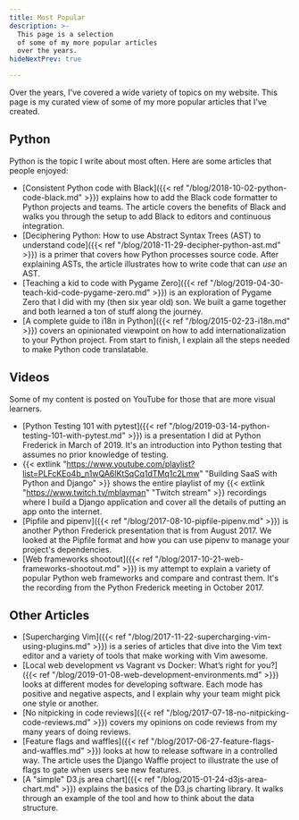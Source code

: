 ```yaml
---
title: Most Popular
description: >-
  This page is a selection
  of some of my more popular articles
  over the years.
hideNextPrev: true

---
```


Over the years,
I've covered a wide variety of topics
on my website.
This page is my curated view
of some of my more popular articles
that I've created.

## Python

Python is the topic I write about most often.
Here are some articles
that people enjoyed:

* [Consistent Python code with Black]({{< ref "/blog/2018-10-02-python-code-black.md" >}})
    explains how to add the Black code formatter
    to Python projects and teams.
    The article covers the benefits of Black
    and walks you through the setup
    to add Black to editors and continuous integration.
* [Deciphering Python: How to use Abstract Syntax Trees (AST) to understand code]({{< ref "/blog/2018-11-29-decipher-python-ast.md" >}})
    is a primer
    that covers how Python processes source code.
    After explaining ASTs,
    the article illustrates how to write code
    that can *use* an AST.
* [Teaching a kid to code with Pygame Zero]({{< ref "/blog/2019-04-30-teach-kid-code-pygame-zero.md" >}})
    is an exploration
    of Pygame Zero
    that I did with my (then six year old) son.
    We built a game together
    and both learned a ton of stuff
    along the journey.
* [A complete guide to i18n in Python]({{< ref "/blog/2015-02-23-i18n.md" >}})
    covers an opinionated viewpoint
    on how to add internationalization
    to your Python project.
    From start to finish,
    I explain all the steps needed
    to make Python code translatable.

## Videos

Some of my content is posted on YouTube
for those that are more visual learners.

* [Python Testing 101 with pytest]({{< ref "/blog/2019-03-14-python-testing-101-with-pytest.md" >}})
    is a presentation I did
    at Python Frederick
    in March of 2019.
    It's an introduction into Python testing
    that assumes no prior knowledge
    of testing.
* {{< extlink "https://www.youtube.com/playlist?list=PLFcKEo4b_n1wQA6lKtSqCq1dTMq1c2Lmw" "Building SaaS with Python and Django" >}}
    shows the entire playlist
    of my {{< extlink "https://www.twitch.tv/mblayman" "Twitch stream" >}} recordings
    where I build a Django application
    and cover all the details
    of putting an app
    onto the internet.
* [Pipfile and pipenv]({{< ref "/blog/2017-08-10-pipfile-pipenv.md" >}})
    is another Python Frederick presentation
    that is from August 2017.
    We looked at the Pipfile format
    and how you can use pipenv
    to manage your project's dependencies.
* [Web frameworks shootout]({{< ref "/blog/2017-10-21-web-frameworks-shootout.md" >}})
    is my attempt
    to explain a variety
    of popular Python web frameworks
    and compare and contrast them.
    It's the recording
    from the Python Frederick meeting
    in October 2017.

## Other Articles

* [Supercharging Vim]({{< ref "/blog/2017-11-22-supercharging-vim-using-plugins.md" >}})
    is a series
    of articles
    that dive into the Vim text editor
    and a variety of tools
    that make working with Vim awesome.
* [Local web development vs Vagrant vs Docker: What’s right for you?]({{< ref "/blog/2019-01-08-web-development-environments.md" >}})
    looks at different modes
    for developing software.
    Each mode has positive and negative aspects,
    and I explain why your team might pick one style or another.
* [No nitpicking in code reviews]({{< ref "/blog/2017-07-18-no-nitpicking-code-reviews.md" >}})
    covers my opinions
    on code reviews
    from my many years
    of doing reviews.
* [Feature flags and waffles]({{< ref "/blog/2017-06-27-feature-flags-and-waffles.md" >}})
    looks at how to release software
    in a controlled way.
    The article uses the Django Waffle project
    to illustrate the use of flags
    to gate when users see new features.
* [A "simple" D3.js area chart]({{< ref "/blog/2015-01-24-d3js-area-chart.md" >}})
    explains the basics
    of the D3.js charting library.
    It walks through an example of the tool
    and how to think about the data structure.
